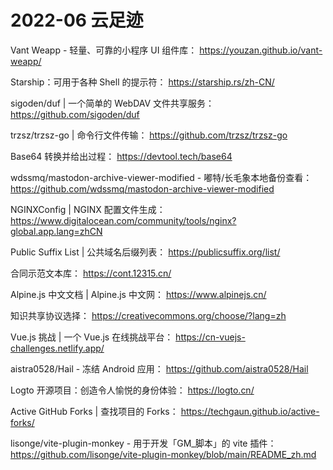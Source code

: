 # 2022-06 云足迹

Vant Weapp - 轻量、可靠的小程序 UI 组件库：
https://youzan.github.io/vant-weapp/

Starship：可用于各种 Shell 的提示符：
https://starship.rs/zh-CN/

sigoden/duf | 一个简单的 WebDAV 文件共享服务：
https://github.com/sigoden/duf

trzsz/trzsz-go | 命令行文件传输：
https://github.com/trzsz/trzsz-go

Base64 转换并给出过程：
https://devtool.tech/base64

wdssmq/mastodon-archive-viewer-modified - 嘟特/长毛象本地备份查看：
https://github.com/wdssmq/mastodon-archive-viewer-modified

NGINXConfig | NGINX 配置文件生成：
https://www.digitalocean.com/community/tools/nginx?global.app.lang=zhCN

Public Suffix List | 公共域名后缀列表：
https://publicsuffix.org/list/

合同示范文本库：
https://cont.12315.cn/

Alpine.js 中文文档 | Alpine.js 中文网：
https://www.alpinejs.cn/

知识共享协议选择：
https://creativecommons.org/choose/?lang=zh

Vue.js 挑战 | 一个 Vue.js 在线挑战平台：
https://cn-vuejs-challenges.netlify.app/

aistra0528/Hail - 冻结 Android 应用：
https://github.com/aistra0528/Hail

Logto 开源项目：创造令人愉悦的身份体验：
https://logto.cn/

Active GitHub Forks | 查找项目的 Forks：
https://techgaun.github.io/active-forks/

lisonge/vite-plugin-monkey - 用于开发「GM_脚本」的 vite 插件：
https://github.com/lisonge/vite-plugin-monkey/blob/main/README_zh.md

